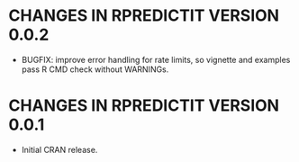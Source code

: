 # CHANGES IN RPREDICTIT VERSION 0.0.2

- BUGFIX: improve error handling for rate limits, so vignette and examples pass R CMD check without WARNINGs.

# CHANGES IN RPREDICTIT VERSION 0.0.1

- Initial CRAN release.
